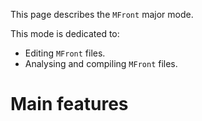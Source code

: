 This page describes the `MFront` major mode.

This mode is dedicated to:

- Editing `MFront` files.
- Analysing and compiling `MFront` files.

# Main features

